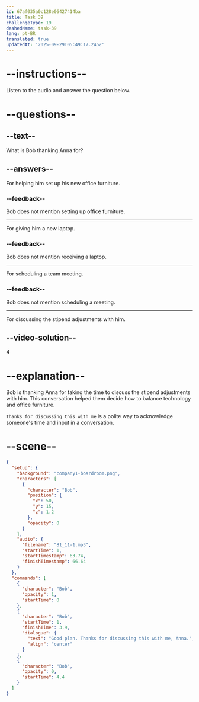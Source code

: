 ```yaml
---
id: 67af035a0c128e06427414ba
title: Task 39
challengeType: 19
dashedName: task-39
lang: pt-BR
translated: true
updatedAt: '2025-09-29T05:49:17.245Z'
---
```


<!-- (Audio) Bob: Good plan. Thanks for discussing this with me, Anna. -->

# --instructions--

Listen to the audio and answer the question below.

# --questions--

## --text--

What is Bob thanking Anna for?

## --answers--

For helping him set up his new office furniture.

### --feedback--

Bob does not mention setting up office furniture.

---

For giving him a new laptop.

### --feedback--

Bob does not mention receiving a laptop.

---

For scheduling a team meeting.

### --feedback--

Bob does not mention scheduling a meeting.

---

For discussing the stipend adjustments with him.

## --video-solution--

4

# --explanation--

Bob is thanking Anna for taking the time to discuss the stipend adjustments with him. This conversation helped them decide how to balance technology and office furniture.

`Thanks for discussing this with me` is a polite way to acknowledge someone's time and input in a conversation.

# --scene--

```json
{
  "setup": {
    "background": "company1-boardroom.png",
    "characters": [
      {
        "character": "Bob",
        "position": {
          "x": 50,
          "y": 15,
          "z": 1.2
        },
        "opacity": 0
      }
    ],
    "audio": {
      "filename": "B1_11-1.mp3",
      "startTime": 1,
      "startTimestamp": 63.74,
      "finishTimestamp": 66.64
    }
  },
  "commands": [
    {
      "character": "Bob",
      "opacity": 1,
      "startTime": 0
    },
    {
      "character": "Bob",
      "startTime": 1,
      "finishTime": 3.9,
      "dialogue": {
        "text": "Good plan. Thanks for discussing this with me, Anna.",
        "align": "center"
      }
    },
    {
      "character": "Bob",
      "opacity": 0,
      "startTime": 4.4
    }
  ]
}
```
